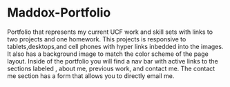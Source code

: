 # Maddox-Portfolio
Portfolio that represents my current UCF work and skill sets  with links to two projects and one homework. This projects is responsive to tablets,desktops,and cell phones with hyper links inbedded into the images.
It also has a background image to match the color scheme of the page layout.
Inside of the portfolio you will find a nav bar with active links to the sections labeled , about me, previous work, and contact me. The contact me section has a form that allows you to directly email me.
